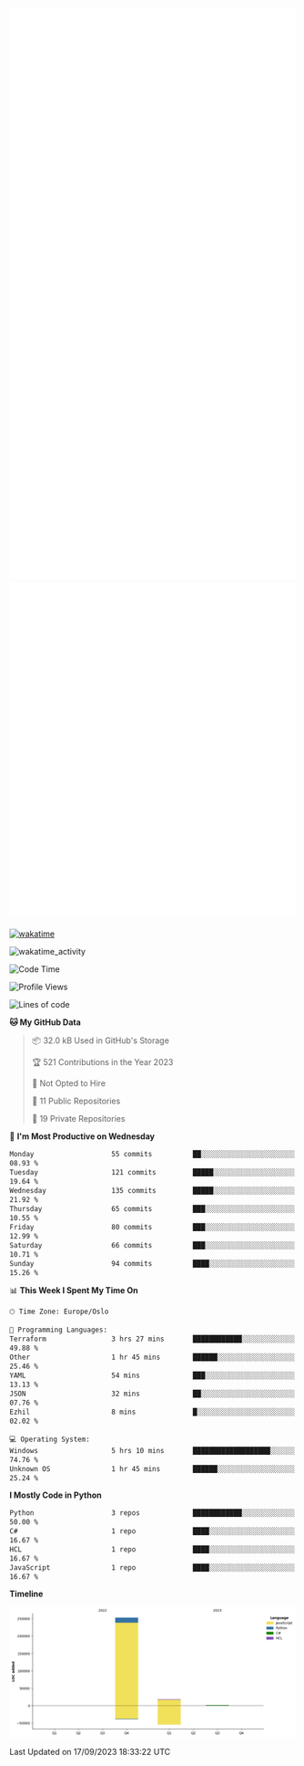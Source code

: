 ![Metrics](/metrics.svg)![Additional metrics](metrics.additional.svg)
----------------------------------------------------------------------------------------------------------------------------------------------------

[![wakatime](https://wakatime.com/badge/user/139c3dc8-b99d-475a-b6b4-e7663d03add8.svg)](https://wakatime.com/@139c3dc8-b99d-475a-b6b4-e7663d03add8)

![wakatime_activity](https://wakatime.com/share/@merca/d0fb6363-0f77-40ae-9525-9b9347ed2e36.svg)

<!--START_SECTION:waka-->
![Code Time](http://img.shields.io/badge/Code%20Time-6%2C758%20hrs%2025%20mins-blue)

![Profile Views](http://img.shields.io/badge/Profile%20Views-0-blue)

![Lines of code](https://img.shields.io/badge/From%20Hello%20World%20I%27ve%20Written-271.7%20thousand%20lines%20of%20code-blue)

**🐱 My GitHub Data** 

> 📦 32.0 kB Used in GitHub's Storage 
 > 
> 🏆 521 Contributions in the Year 2023
 > 
> 🚫 Not Opted to Hire
 > 
> 📜 11 Public Repositories 
 > 
> 🔑 19 Private Repositories 
 > 
📅 **I'm Most Productive on Wednesday** 

```text
Monday                   55 commits          ██░░░░░░░░░░░░░░░░░░░░░░░   08.93 % 
Tuesday                  121 commits         █████░░░░░░░░░░░░░░░░░░░░   19.64 % 
Wednesday                135 commits         █████░░░░░░░░░░░░░░░░░░░░   21.92 % 
Thursday                 65 commits          ███░░░░░░░░░░░░░░░░░░░░░░   10.55 % 
Friday                   80 commits          ███░░░░░░░░░░░░░░░░░░░░░░   12.99 % 
Saturday                 66 commits          ███░░░░░░░░░░░░░░░░░░░░░░   10.71 % 
Sunday                   94 commits          ████░░░░░░░░░░░░░░░░░░░░░   15.26 % 
```


📊 **This Week I Spent My Time On** 

```text
🕑︎ Time Zone: Europe/Oslo

💬 Programming Languages: 
Terraform                3 hrs 27 mins       ████████████░░░░░░░░░░░░░   49.88 % 
Other                    1 hr 45 mins        ██████░░░░░░░░░░░░░░░░░░░   25.46 % 
YAML                     54 mins             ███░░░░░░░░░░░░░░░░░░░░░░   13.13 % 
JSON                     32 mins             ██░░░░░░░░░░░░░░░░░░░░░░░   07.76 % 
Ezhil                    8 mins              █░░░░░░░░░░░░░░░░░░░░░░░░   02.02 % 

💻 Operating System: 
Windows                  5 hrs 10 mins       ███████████████████░░░░░░   74.76 % 
Unknown OS               1 hr 45 mins        ██████░░░░░░░░░░░░░░░░░░░   25.24 % 
```

**I Mostly Code in Python** 

```text
Python                   3 repos             ████████████░░░░░░░░░░░░░   50.00 % 
C#                       1 repo              ████░░░░░░░░░░░░░░░░░░░░░   16.67 % 
HCL                      1 repo              ████░░░░░░░░░░░░░░░░░░░░░   16.67 % 
JavaScript               1 repo              ████░░░░░░░░░░░░░░░░░░░░░   16.67 % 
```



**Timeline**

![Lines of Code chart](https://raw.githubusercontent.com/merca/merca/current/assets/bar_graph.png)


 Last Updated on 17/09/2023 18:33:22 UTC
<!--END_SECTION:waka-->

